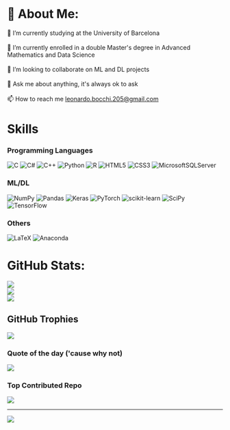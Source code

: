 # 💫 About Me:
🔭 I’m currently studying at the University of Barcelona<br><br>🌱 I’m currently enrolled in a double Master's degree in Advanced Mathematics and Data Science<br><br>👯 I’m looking to collaborate on ML and DL projects<br><br>💬 Ask me about anything, it's always ok to ask<br><br>📫 How to reach me leonardo.bocchi.205@gmail.com


# Skills
### Programming Languages
![C](https://img.shields.io/badge/c-%2300599C.svg?style=for-the-badge&logo=c&logoColor=white) ![C#](https://img.shields.io/badge/c%23-%23239120.svg?style=for-the-badge&logo=c-sharp&logoColor=white) ![C++](https://img.shields.io/badge/c++-%2300599C.svg?style=for-the-badge&logo=c%2B%2B&logoColor=white) ![Python](https://img.shields.io/badge/python-3670A0?style=for-the-badge&logo=python&logoColor=ffdd54) ![R](https://img.shields.io/badge/r-%23276DC3.svg?style=for-the-badge&logo=r&logoColor=white) ![HTML5](https://img.shields.io/badge/html5-%23E34F26.svg?style=for-the-badge&logo=html5&logoColor=white) ![CSS3](https://img.shields.io/badge/css3-%231572B6.svg?style=for-the-badge&logo=css3&logoColor=white) ![MicrosoftSQLServer](https://img.shields.io/badge/Microsoft%20SQL%20Sever-CC2927?style=for-the-badge&logo=microsoft%20sql%20server&logoColor=white) 

### ML/DL
![NumPy](https://img.shields.io/badge/numpy-%23013243.svg?style=for-the-badge&logo=numpy&logoColor=white) ![Pandas](https://img.shields.io/badge/pandas-%23150458.svg?style=for-the-badge&logo=pandas&logoColor=white) ![Keras](https://img.shields.io/badge/Keras-%23D00000.svg?style=for-the-badge&logo=Keras&logoColor=white) ![PyTorch](https://img.shields.io/badge/PyTorch-%23EE4C2C.svg?style=for-the-badge&logo=PyTorch&logoColor=white) ![scikit-learn](https://img.shields.io/badge/scikit--learn-%23F7931E.svg?style=for-the-badge&logo=scikit-learn&logoColor=white) ![SciPy](https://img.shields.io/badge/SciPy-%230C55A5.svg?style=for-the-badge&logo=scipy&logoColor=%white) ![TensorFlow](https://img.shields.io/badge/TensorFlow-%23FF6F00.svg?style=for-the-badge&logo=TensorFlow&logoColor=white)

### Others
![LaTeX](https://img.shields.io/badge/latex-%23008080.svg?style=for-the-badge&logo=latex&logoColor=white) ![Anaconda](https://img.shields.io/badge/Anaconda-%2344A833.svg?style=for-the-badge&logo=anaconda&logoColor=white) 

# GitHub Stats:
![](https://github-readme-stats.vercel.app/api?username=leobcc&theme=tokyonight&hide_border=false&include_all_commits=true&count_private=false)<br/>
![](https://github-readme-streak-stats.herokuapp.com/?user=leobcc&theme=tokyonight&hide_border=false)<br/>
![](https://github-readme-stats.vercel.app/api/top-langs/?username=leobcc&theme=tokyonight&hide_border=false&include_all_commits=true&count_private=false&layout=compact)

## GitHub Trophies
![](https://github-profile-trophy.vercel.app/?username=leobcc&theme=nord&no-frame=false&no-bg=true&margin-w=4)

### Quote of the day ('cause why not)
![](https://quotes-github-readme.vercel.app/api?type=horizontal&theme=tokyonight)

### Top Contributed Repo
![](https://github-contributor-stats.vercel.app/api?username=leobcc&limit=5&theme=tokyonight&combine_all_yearly_contributions=true)

---
[![](https://visitcount.itsvg.in/api?id=leobcc&icon=0&color=1)](https://visitcount.itsvg.in)

<!-- Proudly created with GPRM ( https://gprm.itsvg.in ) -->
